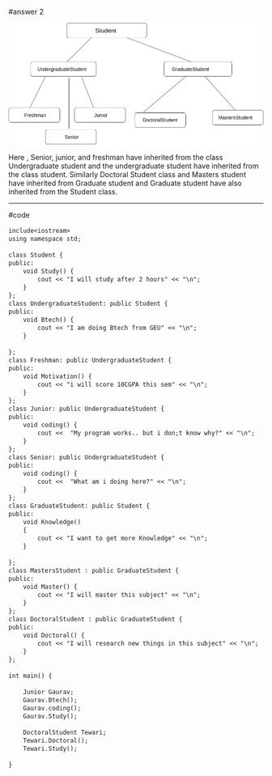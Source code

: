 #answer 2

<img src="./student-hierarchy.png"/>


Here , Senior, junior, and freshman have inherited from the class Undergraduate student and the undergraduate student have inherited from the class student. 
Similarly Doctoral Student class and Masters student have inherited from Graduate student and Graduate student have also inherited from the Student class.
<br/>
<hr/>

#code

```
include<iostream>
using namespace std;

class Student {
public:
	void Study() {
		cout << "I will study after 2 hours" << "\n";
	}
};
class UndergraduateStudent: public Student {
public:
	void Btech() {
		cout << "I am doing Btech from GEU" << "\n";
	}

};
class Freshman: public UndergraduateStudent {
public:
	void Motivation() {
		cout << "i will score 10CGPA this sem" << "\n";
	}
};
class Junior: public UndergraduateStudent {
public:
	void coding() {
		cout <<  "My program works.. but i don;t know why?" << "\n";
	}
};
class Senior: public UndergraduateStudent {
public:
	void coding() {
		cout <<  "What am i doing here?" << "\n";
	}
};
class GraduateStudent: public Student {
public:
	void Knowledge()
	{
		cout << "I want to get more Knowledge" << "\n";
	}

};
class MastersStudent : public GraduateStudent {
public:
	void Master() {
		cout << "I will master this subject" << "\n";
	}
};
class DoctoralStudent : public GraduateStudent {
public:
	void Doctoral() {
		cout << "I will research new things in this subject" << "\n";
	}
};

int main() {

	Junior Gaurav;
	Gaurav.Btech();
	Gaurav.coding();
	Gaurav.Study();

	DoctoralStudent Tewari;
	Tewari.Doctoral();
	Tewari.Study();

}




```
